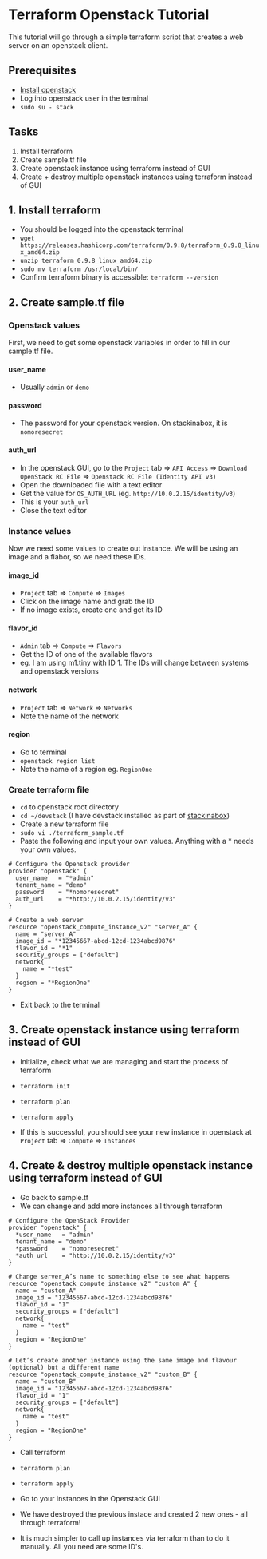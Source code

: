 # Terraform Openstack Tutorial
This tutorial will go through a simple terraform script that creates a web server on an openstack client.

## Prerequisites
- [Install openstack](https://github.com/dcfield/stackinabox.io)
- Log into openstack user in the terminal
- `sudo su - stack`

## Tasks
1. Install terraform
2. Create sample.tf file
3. Create openstack instance using terraform instead of GUI
4. Create + destroy multiple openstack instances using terraform instead of GUI

## 1. Install terraform
- You should be logged into the openstack terminal
- `wget https://releases.hashicorp.com/terraform/0.9.8/terraform_0.9.8_linux_amd64.zip`
- `unzip terraform_0.9.8_linux_amd64.zip`
- `sudo mv terraform /usr/local/bin/`
- Confirm terraform binary is accessible: `terraform --version`

## 2. Create sample.tf file
### Openstack values
First, we need to get some openstack variables in order to fill in our sample.tf file.

#### user_name
- Usually `admin` or `demo`

#### password
- The password for your openstack version. On stackinabox, it is `nomoresecret`

#### auth_url
- In the openstack GUI, go to the `Project` tab => `API Access` => `Download OpenStack RC File` => `Openstack RC File (Identity API v3)`
- Open the downloaded file with a text editor
- Get the value for `OS_AUTH_URL` (eg. `http://10.0.2.15/identity/v3`)
- This is your `auth_url`
- Close the text editor

### Instance values
Now we need some values to create out instance. We will be using an image and a flabor, so we need these IDs.

#### image_id
- `Project` tab => `Compute` => `Images`
- Click on the image name and grab the ID
- If no image exists, create one and get its ID

#### flavor_id
- `Admin` tab => `Compute` => `Flavors`
- Get the ID of one of the available flavors
- eg. I am using m1.tiny with ID 1. The IDs will change between systems and openstack versions

#### network
- `Project` tab => `Network` => `Networks`
- Note the name of the network

#### region
- Go to terminal
- `openstack region list`
- Note the name of a region eg. `RegionOne`

### Create terraform file
- `cd` to openstack root directory
- `cd ~/devstack` (I have devstack installed as part of [stackinabox](https://github.com/dcfield/stackinabox.io))
- Create a new terraform file
- `sudo vi ./terraform_sample.tf`
- Paste the following and input your own values. Anything with a * needs your own values.

````
# Configure the Openstack provider
provider "openstack" {
  user_name   = "*admin"
  tenant_name = "demo"
  password    = "*nomoresecret"
  auth_url    = "*http://10.0.2.15/identity/v3"
}

# Create a web server
resource "openstack_compute_instance_v2" "server_A" {
  name = "server_A"
  image_id = "*12345667-abcd-12cd-1234abcd9876"
  flavor_id = "*1"
  security_groups = ["default"]
  network{
    name = "*test"
  }
  region = "*RegionOne"
}

````
- Exit back to the terminal

## 3. Create openstack instance using terraform instead of GUI
- Initialize, check what we are managing and start the process of terraform
- `terraform init`
- `terraform plan`
- `terraform apply`

- If this is successful, you should see your new instance in openstack at `Project` tab => `Compute` => `Instances`

## 4. Create & destroy multiple openstack instance using terraform instead of GUI
- Go back to sample.tf
- We can change and add more instances all through terraform

````
# Configure the OpenStack Provider
provider "openstack" {
  *user_name   = "admin"
  tenant_name = "demo"
  *password    = "nomoresecret"
  *auth_url    = "http://10.0.2.15/identity/v3"
}

# Change server_A’s name to something else to see what happens
resource "openstack_compute_instance_v2" "custom_A" {
  name = "custom_A"
  image_id = "12345667-abcd-12cd-1234abcd9876"
  flavor_id = "1"
  security_groups = ["default"]
  network{
    name = "test"
  }
  region = "RegionOne"
}

# Let’s create another instance using the same image and flavour (optional) but a different name
resource "openstack_compute_instance_v2" "custom_B" {
  name = "custom_B"
  image_id = "12345667-abcd-12cd-1234abcd9876"
  flavor_id = "1"
  security_groups = ["default"]
  network{
    name = "test"
  }
  region = "RegionOne"
}

````

- Call terraform
- `terraform plan`
- `terraform apply`

- Go to your instances in the Openstack GUI
- We have destroyed the previous instace and created 2 new ones - all through terraform!
- It is much simpler to call up instances via terraform than to do it manually. All you need are some ID's.
